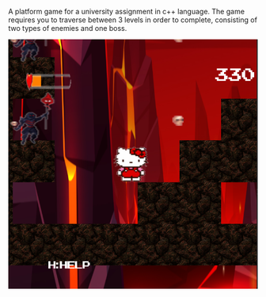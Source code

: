 A platform game for a university assignment in c++ language. The game requires you to traverse between 3 levels in order to complete, consisting of two types of enemies and one boss.  

![image alt](https://github.com/ThodTsi/cpp_platform_game/blob/975ce056b9dc8bcdd5685725cb9d73e158564d5b/gameplay_1.png)
